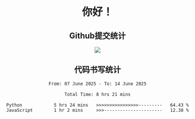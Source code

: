 <div align="center">
<h1>你好！</h1>

<h2>Github提交统计</h2>
<a href="https://github.com/ikun0014">
    <img src="https://github-readme-stats.vercel.app/api?username=ikun0014&include_all_commits=true&count_private=true&locale=cn&show_icons=true&bg_color=0,EC6C6C,FFD479,FFFC79,73FA79,73FDFF,D783FF"/>
  </a>
</div>

<div align="center">
<h2>代码书写统计</h2>
  
<!--START_SECTION:waka-->

```txt
From: 07 June 2025 - To: 14 June 2025

Total Time: 8 hrs 21 mins

Python            5 hrs 24 mins   >>>>>>>>>>>>>>>>---------   64.43 %
JavaScript        1 hr 2 mins     >>>----------------------   12.38 %
```

<!--END_SECTION:waka-->

</div>

